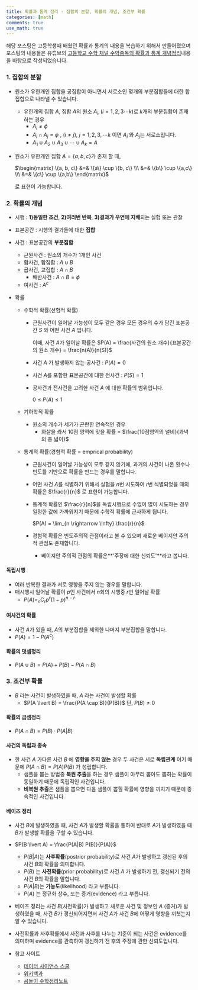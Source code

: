 ```yaml
---
title: 확률과 통계 정리 - 집합의 분할, 확률의 개념, 조건부 확률
categories: [math]
comments: true
use_math: true
---
```




해당 포스팅은 고등학생때 배웠던 확률과 통계의 내용을 복습하기 위해서 만들어졌으며 포스팅의 내용들은 유튜브의 [고등학교 수학 채널 수악중독의 확률과 통계 개념정리](https://www.youtube.com/playlist?list=PLXJ3W1lEGK8Wk4wec4wJA6hFg3-t_div9)내용을 바탕으로 작성되었습니다.



### 1. 집합의 분할

- 원소가 유한개인 집합을 공집합이 아니면서 서로소인 몇개의 부분집합들에 대한 합집합으로 나타낼 수 있습니다.

  - 유한개의 집합 $A$, 집합 $A$의 원소 $A_i, (i=1,2,3 \cdots k)$로 $k$개의 부분집합이 존재하는 경우
    - $A_i \neq \phi$
    - $A_i \cap A_j = \phi$ , $(i \neq j)$, $j = 1, 2, 3, \cdots k$ 이면 $A_i$ 와 $A_j$는 서로소입니다.
    - $A_1 \cup A_2 \cup A_3 \cup \cdots \cup A_k = A$

- 원소가 유한개인 집합 $A = \{a, b, c\}$​​​가 존재 할 때,

  $\begin{matrix} \{a, b, c\} &=& \{a\} \cup \{b, c\} \\\ &=& \{b\} \cup \{a,c\} \\\  &=& \{c\} \cup \{a,b\} \end{matrix}$

  로 표현이 가능합니다.



### 2. 확률의 개념

- 시행 : **1)동일한 조건**, **2)여러번 반복**, **3)결과가 우연에 지배**되는 실험 또는 관찰

- 표본공간 : 시행의 결과들에 대한 **집합**

- 사건 : 표본공간의 **부분집합**

  - 근원사건 : 원소의 개수가 1개인 사건
  - 합사건, 합집합 : $A \cup B$
  - 곱사건, 교집합 : $A \cap B$
    - 배반사건 : $A \cap B = \phi$
  - 여사건 : $A^c$

- 확률

  - 수학적 확률(선험적 확률)

    - 근원사건이 일어날 가능성이 모두 같은 경우 모든 경우의 수가 담긴 표본공간 $S$ 와 어떤 사건 $A$ 입니다.

      이때, 사건 $A$​가 일어날 확률은 $P(A) = \frac{사건의 원소 개수}{표본공간의 원소 개수} = \frac{n(A)}{n(S)}$​

    - 사건 $A$ 가 발생하지 않는 공사건 : $P(A) = 0$

    - 사건 $A$를 포함한 표본공간에 대한 전사건 : $P(S) = 1$​

    - 공사건과 전사건을 고려한 사건 $A$ 에 대한 확률의 범위입니다.

      $0 \leq P(A) \leq 1$​​

  - 기하학적 확률

    - 원소의 개수가 세기가 곤란한 연속적인 경우
      - 화살을 쏴서 10점 영역에 맞을 확률 = $\frac{10점영역의 널비}{과녁의 총 넓이}$

  - 통계적 확률(경험적 확률 = emprical probability)

    - 근원사건이 일어날 가능성이 모두 같지 않기에, 과거의 사건이 나온 횟수나 빈도를 기반으로 확률을 만드는 경우를 말합니다.

    - 어떤 사건 $A$​를 식별하기 위해서 실험을 $n$​번 시도하여 $r$번 식별되었을 때의 확률은 $\frac{r}{n}$ 로 표현이 가능합니다.

    - 통계적 확률인 $\frac{r}{n}$을 독립시행으로 수없이 많이 시도하는 경우 일정한 값에 가까워지기 때문에 수학적 확률에 근사하게 됩니다.

      $P(A) = \lim_{n \rightarrow \infty} \frac{r}{n}$​

    - 경험적 확률은 빈도주의적 관점이라고 볼 수 있으며 새로운 베이지안 주의적 관점도 존재합니다.

      - 베이지안 주의적 관점의 확률은**'주장에 대한 신뢰도'**라고 봅니다.

#### 독립시행

- 여러 반복한 결과가 서로 영향을 주지 않는 경우를 말합니다.
- 매시행시 일어날 확률이 $p$인 사건에서 $n$회의 시행중 $r$번 일어날 확률
  - $P(A) = _{n}\mathrm{C}_{r}p^r(1-p)^{n-r}$

#### 여사건의 확률

- 사건 $A$가 있을 때, $A$의 부분집합을 제외한 나머지 부분집합을 말합니다.
- $P(A) = 1 - P(A^c)$​

#### 확률의 덧셈정리

- $P(A \cup B) = P(A) + P(B) - P(A \cap B)$



### 3. 조건부 확률

- $B$ 라는 사건이 발생하였을 때, $A$ 라는 사건이 발생할 확률
  - $P(A \lvert B) = \frac{P(A \cap B)}{P(B)}$ 단, $P(B) \neq 0$

#### 확률의 곱셈정리

- $P(A \cap B) = P(B) \cdot P(A \lvert B)$

#### 사건의 독립과 종속

- 한 사건 $A$ 가다른 사건 $B$ 에 **영향을 주지 않는** 경우 두 사건은 서로 **독립관계** 이기 때문에 $P(A \cap B) = P(A)P(B)$ 가 성립합니다.
  - 샘플을 뽑는 방법중 **복원 추출**을 하는 경우 샘플이 아무리 뽑아도 뽑히는 확률이 동일하기 때문에 독립적인 사건입니다.
  - **비복원 추출**은 샘플을 뽑으면 다음 샘플이 뽑힐 확률에 영향을 끼치기 때문에 종속적인 사건입니다.

#### 베이즈 정리

- 사건 $B$​​에 발생하였을 때, 사건 $A$​​가 발생할 확률을 통하여 반대로 $A$가 발생하였을 때 $B$가 발생할 확률을 구할 수 있습니다.
- $P(B \lvert A) = \frac{P(A|B) P(B)}{P(A)}$
  - $P(B \lvert A)$​​​​ 는 **사후확률**(postrior probability)로 사건 $A$​가 발생하고 갱신된 후의 사건 $B$​의 확률을 의미합니다.
  - $P(B)$​​​ 는 **사전확률**(prior probability)로 사건 $A$​​ 가 발생하기 전, 갱신되기 전의 사건 $B$​의 확률을 말합니다.
  - $P(A \lvert B)$​ 는 **가능도**(likelihood) 라고 부릅니다.
  - $P(A)$ 는 정규화 상수, 또는 증거(evidence) 라고 부릅니다.
- 베이즈 정리는 사건 $B$​​​ (사전확률)​​가 발생하고 새로운 사건 및 정보인 $A$​​​ (증거)​가 발생하였을 때, 사건 $B$가 갱신되어지면서 사건 $A$​가 사건 $B$​​​​​에 어떻게 영향을 끼쳣는지 알 수 있습니다.
- 사전확률과 사후확률에서 사전과 사후를 나누는 기준이 되는 사건은 evidence를 의미하며 evidence를 관측하여 갱신하기 전 후의 주장에 관한 신뢰도입니다.

- 참고 사이트
  - [데이터 사이언스 스쿨](https://datascienceschool.net/02%20mathematics/06.06%20%EB%B2%A0%EC%9D%B4%EC%A6%88%20%EC%A0%95%EB%A6%AC.html#id3)
  - [위키백과](https://ko.wikipedia.org/wiki/%EB%B2%A0%EC%9D%B4%EC%A6%88_%EC%A0%95%EB%A6%AC)
  - [공돌이 수학정리노트](https://angeloyeo.github.io/2020/01/09/Bayes_rule.html)






